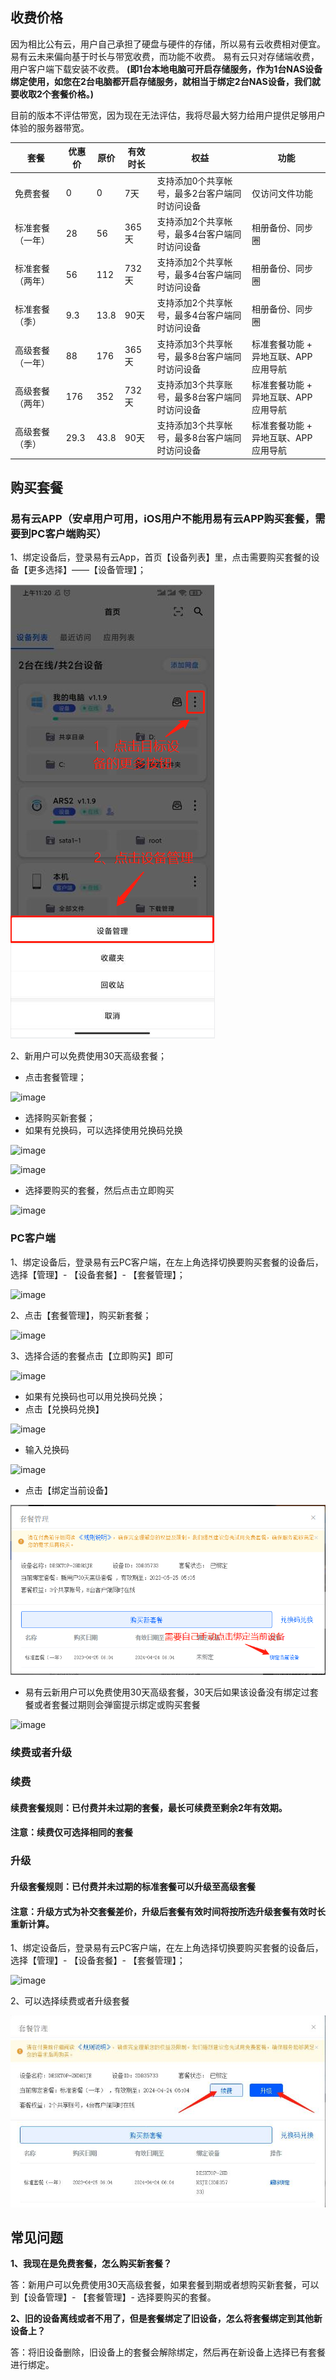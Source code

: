## 收费价格
因为相比公有云，用户自己承担了硬盘与硬件的存储，所以易有云收费相对便宜。
易有云未来偏向基于时长与带宽收费，而功能不收费。
易有云只对存储端收费，用户客户端下载安装不收费。
**(即1台本地电脑可开启存储服务，作为1台NAS设备绑定使用，如您在2台电脑都开启存储服务，就相当于绑定2台NAS设备，我们就要收取2个套餐价格。)**

目前的版本不评估带宽，因为现在无法评估，我将尽最大努力给用户提供足够用户体验的服务器带宽。

| 套餐 |优惠价|原价|有效时长|权益|功能|
|-|-|-|-|-|-|
|免费套餐 |0|0| 7天 |支持添加0个共享帐号，最多2台客户端同时访问设备|仅访问文件功能|
|标准套餐（一年） |28|56| 365天 |支持添加2个共享帐号，最多4台客户端同时访问设备|相册备份、同步圈|
|标准套餐（两年） |56|112| 732天 |支持添加2个共享帐号，最多4台客户端同时访问设备|相册备份、同步圈|
|标准套餐（季） |9.3|13.8| 90天 |支持添加2个共享帐号，最多4台客户端同时访问设备|相册备份、同步圈|
|高级套餐（一年）|88|176| 365天 |支持添加3个共享帐号，最多8台客户端同时访问设备|标准套餐功能 + 异地互联、APP应用导航|
|高级套餐（两年） |176|352| 732天 |支持添加3个共享账号，最多8台客户端同时访问设备|标准套餐功能 + 异地互联、APP应用导航|
|高级套餐（季） |29.3|43.8| 90天 |支持添加3个共享帐号，最多8台客户端同时访问设备|标准套餐功能 + 异地互联、APP应用导航|

## 购买套餐

### 易有云APP（安卓用户可用，iOS用户不能用易有云APP购买套餐，需要到PC客户端购买）

 1、绑定设备后，登录易有云App，首页【设备列表】里，点击需要购买套餐的设备【更多选择】——【设备管理】；

![image](./image/pay/11.jpg)

 2、新用户可以免费使用30天高级套餐；
- 点击套餐管理；

![image](./image/pay/12.jpg)

- 选择购买新套餐；
- 如果有兑换码，可以选择使用兑换码兑换

![image](./image/pay/13.jpg)

![image](./image/pay/15.jpg)

- 选择要购买的套餐，然后点击立即购买

![image](./image/pay/14.jpg)


### PC客户端

1、绑定设备后，登录易有云PC客户端，在左上角选择切换要购买套餐的设备后，选择【管理】- 【设备套餐】- 【套餐管理】；  
 

![image](./image/pay/20.jpg)

2、点击【套餐管理】，购买新套餐；

![image](./image/pay/21.jpg)



3、选择合适的套餐点击【立即购买】即可

![image](./image/pay/22.jpg)

- 如果有兑换码也可以用兑换码兑换；
- 点击【兑换码兑换】

![image](./image/pay/23.jpg)

- 输入兑换码

![image](./image/pay/24.jpg)

- 点击【绑定当前设备】

![image](./image/pay/26.jpg)


- 易有云新用户可以免费使用30天高级套餐，30天后如果该设备没有绑定过套餐或者套餐过期则会弹窗提示绑定或购买套餐

![image](./image/pay/buy1.jpg)


### 续费或者升级

### 续费
#### 续费套餐规则：已付费并未过期的套餐，最长可续费至剩余2年有效期。
#### 注意：续费仅可选择相同的套餐


### 升级
#### 升级套餐规则：已付费并未过期的标准套餐可以升级至高级套餐
#### 注意：升级方式为补交套餐差价，升级后套餐有效时间将按所选升级套餐有效时长重新计算。


1、绑定设备后，登录易有云PC客户端，在左上角选择切换要购买套餐的设备后，选择【管理】- 【设备套餐】- 【套餐管理】；  

![image](./image/pay/20.jpg)

2、可以选择续费或者升级套餐

![image](./image/pay/25.jpg)





## 常见问题

**1、我现在是免费套餐，怎么购买新套餐？**

答：新用户可以免费使用30天高级套餐，如果套餐到期或者想购买新套餐，可以到【设备管理】- 【套餐管理】- 选择要购买的套餐。

**2、旧的设备离线或者不用了，但是套餐绑定了旧设备，怎么将套餐绑定到其他新设备上？**

答：将旧设备删除，旧设备上的套餐会解除绑定，然后再在新设备上选择已有套餐进行绑定。